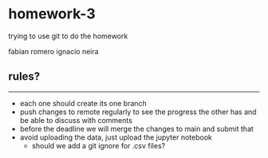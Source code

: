 # homework-3

trying to use git to do the homework

fabian romero
ignacio neira

## rules?

---

- each one should create its one branch
- push changes to remote regularly to see the progress the other has and be able to discuss with comments
- before the deadline we will merge the changes to main and submit that
- avoid uploading the data, just upload the jupyter notebook
  - should we add a git ignore for .csv files?
